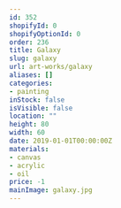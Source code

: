 ```yaml
---
id: 352
shopifyId: 0
shopifyOptionId: 0
order: 236
title: Galaxy
slug: galaxy
url: art-works/galaxy
aliases: []
categories:
- painting
inStock: false
isVisible: false
location: ""
height: 80
width: 60
date: 2019-01-01T00:00:00Z
materials:
- canvas
- acrylic
- oil
price: -1
mainImage: galaxy.jpg
---
```

